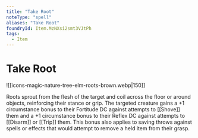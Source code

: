 ```yaml
---
title: "Take Root"
noteType: "spell"
aliases: "Take Root"
foundryId: Item.MzNXsi2smt3VJtPh
tags:
  - Item
---
```


# Take Root
![[icons-magic-nature-tree-elm-roots-brown.webp|150]]

Roots sprout from the flesh of the target and coil across the floor or around objects, reinforcing their stance or grip. The targeted creature gains a +1 circumstance bonus to their Fortitude DC against attempts to [[Shove]] them and a +1 circumstance bonus to their Reflex DC against attempts to [[Disarm]] or [[Trip]] them. This bonus also applies to saving throws against spells or effects that would attempt to remove a held item from their grasp.
